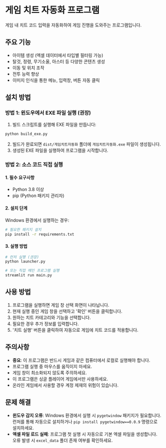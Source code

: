 # 게임 치트 자동화 프로그램

게임 내 치트 코드 입력을 자동화하여 게임 진행을 도와주는 프로그램입니다.

## 주요 기능

- 아이템 생성 (엑셀 데이터에서 타입별 필터링 가능)
- 탈것, 정령, 무기소울, 아스터 등 다양한 콘텐츠 생성
- 이동 및 위치 조작
- 전투 능력 향상
- 이미지 인식을 통한 메뉴, 입력창, 버튼 자동 클릭

## 설치 방법

### 방법 1: 윈도우에서 EXE 파일 실행 (권장)

1. 빌드 스크립트를 실행해 EXE 파일을 만듭니다:
```bash
python build_exe.py
```

2. 빌드가 완료되면 `dist/게임치트자동화` 폴더에 `게임치트자동화.exe` 파일이 생성됩니다.
3. 생성된 EXE 파일을 실행하여 프로그램을 시작합니다.

### 방법 2: 소스 코드 직접 실행

#### 1. 필수 요구사항

- Python 3.8 이상
- pip (Python 패키지 관리자)

#### 2. 설치 단계

Windows 환경에서 실행하는 경우:

```bash
# 필요한 패키지 설치
pip install -r requirements.txt
```

#### 3. 실행 방법

```bash
# 런처 실행 (권장)
python launcher.py

# 또는 직접 메인 프로그램 실행
streamlit run main.py
```

## 사용 방법

1. 프로그램을 실행하면 게임 창 선택 화면이 나타납니다.
2. 현재 실행 중인 게임 창을 선택하고 '확인' 버튼을 클릭합니다.
3. 원하는 치트 카테고리와 기능을 선택합니다.
4. 필요한 경우 추가 정보를 입력합니다.
5. '치트 실행' 버튼을 클릭하여 자동으로 게임에 치트 코드를 적용합니다.

## 주의사항

- **중요**: 이 프로그램은 반드시 게임과 같은 컴퓨터에서 로컬로 실행해야 합니다.
- 프로그램 실행 중 마우스를 움직이지 마세요.
- 게임 창이 최소화되지 않도록 주의하세요.
- 이 프로그램은 싱글 플레이어 게임에서만 사용하세요.
- 온라인 게임에서 사용할 경우 계정 제재의 위험이 있습니다.

## 문제 해결

- **윈도우 감지 오류**: Windows 환경에서 실행 시 `pygetwindow` 패키지가 필요합니다. 런처를 통해 자동으로 설치하거나 `pip install pygetwindow==0.0.9` 명령으로 설치하세요.
- **엑셀 파일 로드 실패**: 프로그램 첫 실행 시 자동으로 기본 엑셀 파일을 생성합니다. 오류 발생 시 `excel_data` 폴더 존재 여부를 확인하세요.
